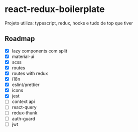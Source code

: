 # react-redux-boilerplate

Projeto utiliza: typescript, redux, hooks e tudo de top que tiver

## Roadmap

- [x] lazy components com split
- [x] material-ui
- [x] scss
- [x] routes
- [x] routes with redux
- [x] i18n
- [x] eslint/prettier
- [x] icons
- [x] jest
- [ ] context api
- [ ] react-query
- [ ] redux-thunk
- [ ] auth-guard
- [ ] jwt
